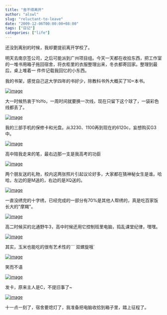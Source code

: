 ```yaml
---
title: "舍不得离开"
author: "alswl"
slug: "reluctant-to-leave"
date: "2009-12-06T00:00:00+08:00"
tags: ["日记"]
categories: ["life"]
---
```


还没到离别的时候，我却要提前离开学校了。

明天去南京签公司，之后可能派到广州项目组。今天一天都在收拾东西，把工作室的一堆书用箱子拖回宿舍，将衣柜里的衣服整理出来，冬衣都寄回家。整理到最后，桌上堆着一
件件记载我回忆的小东西。

我的书架，感觉自己这大学四年的书好少，除教科书外大概买了10+本书。

[![image](https://4ocf5n.dijingchao.com/upload_dropbox/200912/books.jpg) ](https://4ocf5n.dijingchao.com/upload_dropbox/200912/books.jpg)

大一时候热衷于YoYo，一周时间就要换一次线，现在只留下这个球了，一袋彩色线都丢了。

[![image](https://4ocf5n.dijingchao.com/upload_dropbox/200912/yoyo.jpg)](https://4ocf5n.dijingchao.com/upload_dropbox/200912/yoyo.jpg)

我的三部手机的保修卡和光盘。从3230、1100再到现在的6120c，妄想购买G3中。

[![image](https://4ocf5n.dijingchao.com/upload_dropbox/200912/phone.jpg)](https://4ocf5n.dijingchao.com/upload_dropbox/200912/phone.jpg)

高中陪我走来的笔，最右边那一支是我高考的功臣

[![image](https://4ocf5n.dijingchao.com/upload_dropbox/200912/pen.jpg)](https://4ocf5n.dijingchao.com/upload_dropbox/200912/pen.jpg)

两个朋友送的礼物，校内这两张照片引起议论好多，大家都在猜神秘女生是谁。哈哈，左边的是M送的，右边的是XQ送的。

[![image](https://4ocf5n.dijingchao.com/upload_dropbox/200912/scarf.jpg)](https://4ocf5n.dijingchao.com/upload_dropbox/200912/scarf.jpg)

一直没绣完的十字绣，已经完成的一部分有70%是其他人帮绣的，真是吃百家饭长大的"摩羯"。

[![image](https://4ocf5n.dijingchao.com/upload_dropbox/200912/cross_stitch.jpg)](https://4ocf5n.dijingchao.com/upload_dropbox/200912/cross_stitch.jpg)

高二时候买的北通野牛3，高中时候还用它控制班里电脑，捣乱课堂纪律，嘿嘿。

[![image](https://4ocf5n.dijingchao.com/upload_dropbox/200912/joy_stick.jpg)](https://4ocf5n.dijingchao.com/upload_dropbox/200912/joy_stick.jpg)

其实，玉米也能吃的很有艺术性的``` 双螺旋哦`

[![image](https://4ocf5n.dijingchao.com/upload_dropbox/200912/corn.jpg)](https://4ocf5n.dijingchao.com/upload_dropbox/200912/corn.jpg)

笑而不语

[![image](https://4ocf5n.dijingchao.com/upload_dropbox/200912/cheat.jpg)](https://4ocf5n.dijingchao.com/upload_dropbox/200912/cheat.jpg)

发卡，原来主人是C，不提旧事了~

[![image](https://4ocf5n.dijingchao.com/upload_dropbox/200912/hairpin.jpg)](https://4ocf5n.dijingchao.com/upload_dropbox/200912/hairpin.jpg)

十一点一刻了，宿舍要熄灯了，我准备把电脑收拾到箱子里，踏上征程了。

